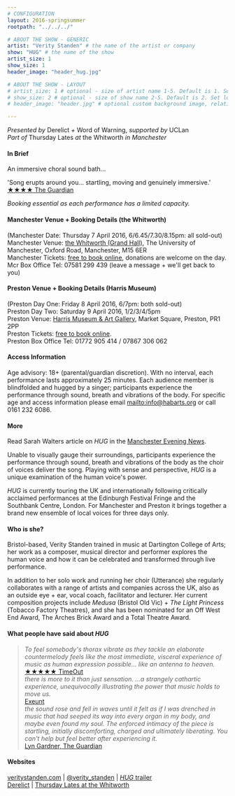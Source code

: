 ```yaml
---
# CONFIGURATION
layout: 2016-springsummer
rootpath: "../../../"

# ABOUT THE SHOW - GENERIC
artist: "Verity Standen" # the name of the artist or company
show: "HUG" # the name of the show
artist_size: 1
show_size: 1
header_image: "header_hug.jpg"    

# ABOUT THE SHOW - LAYOUT
# artist_size: 1 # optional - size of artist name 1-5. Default is 1. Set longer names to lower values
# show_size: 2 # optional - size of show name 2-5. Default is 2. Set longer names to lower values
# header_image: "header.jpg" # optional custom background image, relative to current page

---
```

*Presented by* Derelict *+* Word of Warning, *supported by* UCLan<br>*Part of* Thursday Lates *at* the Whitworth *in Manchester*         
       
#### In Brief      
An immersive choral sound bath…         
         
'Song erupts around you… startling, moving and genuinely immersive.'<br><a href="http://www.theguardian.com/stage/2014/jul/20/latitude-festival-theatre-review" target="_blank">
★★★★ The Guardian</a>
        
*Booking essential as each performance has a limited capacity.*         
        
#### Manchester Venue + Booking Details (the Whitworth)        
(Manchester Date: Thursday 7 April 2016, 6/6.45/7.30/8.15pm: all sold-out)        
Manchester Venue: <a href="http://www.whitworth.manchester.ac.uk/visit/gettinghere" target="_blank">the Whitworth (Grand Hall)</a>, The University of Manchester, Oxford Road, Manchester, M15 6ER             
Manchester Tickets: <a href="http://www.wegottickets.com/wordofwarning" target="_blank">free to book online</a>, donations are welcome on the day.           
Mcr Box Office Tel: 07581 299 439 (leave a message + we'll get back to you)         
         
#### Preston Venue + Booking Details (Harris Museum)          
(Preston Day One: Friday 8 April 2016, 6/7pm: both sold-out)               
Preston Day Two: Saturday 9 April 2016, 1/2/3/4/5pm    
Preston Venue: <a href="http://www.harrismuseum.org.uk/your-visit/23-getting-here" target="_blank">Harris Museum & Art Gallery</a>, Market Square, Preston, PR1 2PP             
Preston Tickets: <a href="http://www.eventbrite.co.uk/o/harris-museum-amp-art-gallery-4265632867" target="_blank">free to book online</a>.        
Preston Box Office Tel: 01772 905 414 / 07867 306 062       
          
#### Access Information        
Age advisory: 18+ (parental/guardian discretion). With no interval, each performance lasts approximately 25 minutes. Each audience member is blindfolded and hugged by a singer; participants experience the performance through sound, breath and vibrations of the body. For specific age and access information please email <mailto:info@habarts.org> or call 0161 232 6086.     
             
#### More      
Read Sarah Walters article on *HUG* in the <a href="http://www.manchestereveningnews.co.uk/whats-on/arts-culture-news/hug-whitworth-thursday-lates-standen-11155335" target="_blank">Manchester Evening News</a>.             
        
Unable to visually gauge their surroundings, participants experience the performance through sound, breath and vibrations of the body as the choir of voices deliver the song. Playing with sense and perspective, *HUG* is a unique examination of the human voice's power.        
           
*HUG* is currently touring the UK and internationally following critically acclaimed performances at the Edinburgh Festival Fringe and the Southbank Centre, London. For Manchester and Preston it brings together a brand new ensemble of local voices for three days only.          
         
#### Who is she?     
Bristol-based, Verity Standen trained in music at Dartington College of Arts; her work as a composer, musical director and performer explores the human voice and how it can be celebrated and transformed through live performance.            
         
In addition to her solo work and running her choir (Utterance) she regularly collaborates with a range of artists and companies across the UK, also as an outside eye + ear, vocal coach, facilitator and lecturer. Her current composition projects include *Medusa* (Bristol Old Vic) + *The Light Princess* (Tobacco Factory Theatres), and she has been nominated for an Off West End Award, The Arches Brick Award and a Total Theatre Award.           
        
#### What people have said about *HUG*        
>*To feel somebody's thorax vibrate as they tackle an elaborate countermelody feels like the most immediate, visceral experience of music as human expression possible… like an antenna to heaven.*<br><a href="http://www.timeout.com/london/theatre/hug-review" target="_blank">★★★★★ TimeOut</a>        
>*there is more to it than just sensation. …a strangely cathartic experience, unequivocally illustrating the power that music holds to move us.*<br><a href="http://exeuntmagazine.com/reviews/mmm-hmmm-hug/" target="_blank">Exeunt</a>        
>*the sound rose and fell in waves until it felt as if I was drenched in music that had seeped its way into every organ in my body, and maybe even found my soul. The enforced intimacy of the piece is startling, initially discomforting, charged and ultimately liberating. You can't help but feel better after experiencing it.*<br><a href="http://www.theguardian.com/stage/theatreblog/2014/aug/08/edinburgh-festival-2014-new-levels-intimacy-verity-standen" target="_blank">Lyn Gardner, The Guardian</a>            
         
#### Websites          
<a href="http://veritystanden.com" target="_blank">veritystanden.com</a> | <a href="http://twitter.com/verity_standen" target="_blank">@verity_standen</a> | <a href="http://youtu.be/pCHcVPjJWRU" target="_blank">*HUG* trailer</a><br>
<a href="http://www.derelictlive.org" target="_blank">Derelict</a> | <a href="http://www.whitworth.manchester.ac.uk/whats-on/events/thursdaylates" target="_blank">Thursday Lates at the Whitworth</a>
